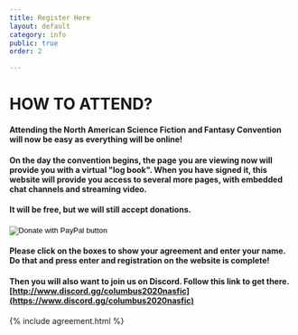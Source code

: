 ```yaml
---
title: Register Here
layout: default
category: info
public: true
order: 2

---
```

# HOW TO ATTEND?

#### Attending the North American Science Fiction and Fantasy Convention will now be easy as everything will be online!

#### On the day the convention begins, the page you are viewing now will provide you with a virtual "log book". When you have signed it, this website will provide you access to several more pages, with embedded chat channels and streaming video.

#### It will be free, but we will still accept donations.

<form action="https://www.paypal.com/cgi-bin/webscr" method="post" target="_top">
<input type="hidden" name="cmd" value="_donations" />
<input type="hidden" name="business" value="infocols2020nasfic@gmail.com" />
<input type="hidden" name="currency_code" value="USD" />
<input type="image" src="https://www.paypalobjects.com/en_US/i/btn/btn_donateCC_LG.gif" border="0" name="submit" title="PayPal - The safer, easier way to pay online!" alt="Donate with PayPal button" />
<img alt="" border="0" src="https://www.paypal.com/en_US/i/scr/pixel.gif" width="1" height="1" />
</form>

#### Please click on the boxes to show your agreement and enter your name.  Do that and press enter and registration on the website is complete!

#### Then you will also want to join us on Discord.  Follow this link to get there.  [http://www.discord.gg/columbus2020nasfic](https://www.discord.gg/columbus2020nasfic)

{% include agreement.html %}